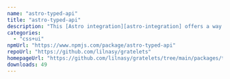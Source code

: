 ```yaml
---
name: "astro-typed-api"
title: "astro-typed-api"
description: "This [Astro integration][astro-integration] offers a way to create type-safe API routes with no set-up and minimal concepts to learn."
categories:
  - "css+ui"
npmUrl: "https://www.npmjs.com/package/astro-typed-api"
repoUrl: "https://github.com/lilnasy/gratelets"
homepageUrl: "https://github.com/lilnasy/gratelets/tree/main/packages/typed-api"
downloads: 49
---
```

